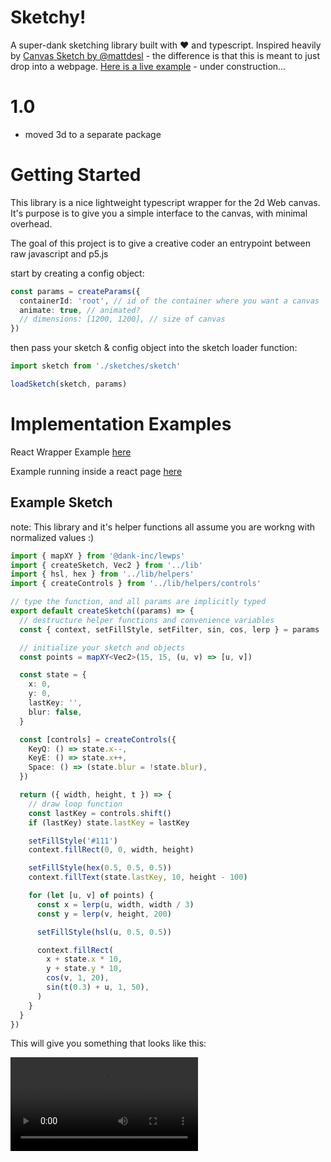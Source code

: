 # Sketchy!

A super-dank sketching library built with ♥ and typescript. Inspired heavily by [Canvas Sketch by @mattdesl](https://github.com/mattdesl/canvas-sketch) - the difference is that this is meant to just drop into a webpage. [Here is a live example](https://elijahlucian.ca/artpi) - under construction...

# 1.0

- moved 3d to a separate package

# Getting Started

This library is a nice lightweight typescript wrapper for the 2d Web canvas. It's purpose is to give you a simple interface to the canvas, with minimal overhead.

The goal of this project is to give a creative coder an entrypoint between raw javascript and p5.js

start by creating a config object:

```ts
const params = createParams({
  containerId: 'root', // id of the container where you want a canvas
  animate: true, // animated?
  // dimensions: [1200, 1200], // size of canvas
})
```

then pass your sketch & config object into the sketch loader function:

```ts
import sketch from './sketches/sketch'

loadSketch(sketch, params)
```

# Implementation Examples

React Wrapper Example [here](https://github.com/dank-inc/react-sketchy/blob/main/src/lib/ReactSketchy.tsx)

Example running inside a react page [here](https://www.elijahlucian.ca/dank-vision?dank-vision-index=0)

## Example Sketch

note: This library and it's helper functions all assume you are workng with normalized values :)

```ts
import { mapXY } from '@dank-inc/lewps'
import { createSketch, Vec2 } from '../lib'
import { hsl, hex } from '../lib/helpers'
import { createControls } from '../lib/helpers/controls'

// type the function, and all params are implicitly typed
export default createSketch((params) => {
  // destructure helper functions and convenience variables
  const { context, setFillStyle, setFilter, sin, cos, lerp } = params

  // initialize your sketch and objects
  const points = mapXY<Vec2>(15, 15, (u, v) => [u, v])

  const state = {
    x: 0,
    y: 0,
    lastKey: '',
    blur: false,
  }

  const [controls] = createControls({
    KeyQ: () => state.x--,
    KeyE: () => state.x++,
    Space: () => (state.blur = !state.blur),
  })

  return ({ width, height, t }) => {
    // draw loop function
    const lastKey = controls.shift()
    if (lastKey) state.lastKey = lastKey

    setFillStyle('#111')
    context.fillRect(0, 0, width, height)

    setFillStyle(hex(0.5, 0.5, 0.5))
    context.fillText(state.lastKey, 10, height - 100)

    for (let [u, v] of points) {
      const x = lerp(u, width, width / 3)
      const y = lerp(v, height, 200)

      setFillStyle(hsl(u, 0.5, 0.5))

      context.fillRect(
        x + state.x * 10,
        y + state.y * 10,
        cos(v, 1, 20),
        sin(t(0.3) + u, 1, 50),
      )
    }
  }
})
```

This will give you something that looks like this:

![](https://thumbs.gfycat.com/BasicWelltodoGavial-mobile.mp4)
